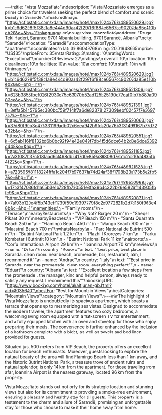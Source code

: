 ---\ntitle: "Vista Mozzafiato"\ndescription: "Vista Mozzafiato emerges as a prime choice for travelers seeking the perfect blend of comfort and scenic beauty in Sarandë."\nfeaturedImage: "https://cf.bstatic.com/xdata/images/hotel/max1024x768/489520629.jpg?k=b1c6d6298f5f38c1a8e444d90aa42f297f6f884e6567cc90207da85e410beb28&o=&hp=1"\nlanguage: en\nslug: vista-mozzafiato\naddress: "Rruga Teki Haderi, Sarande 9701 Albania buillding, 9701 Sarandë, Albania"\ncity: "Sarandë"\nlocation: "Sarandë"\naccommodationType: "apartment"\ncoordinates:\n  lat: 39.86049768\n  lng: 20.01948665\nprice: "US$35"\npriceFrom: 35\nstarRating: 3\nrating: 10\nratingWords: "Exceptional"\nnumberOfReviews: 27\nratings:\n  overall: 10\n  location: 10\n  cleanliness: 10\n  facilities: 10\n  value: 10\n  comfort: 10\n  staff: 10\n  wifi: 0\nimages:\n  - "https://cf.bstatic.com/xdata/images/hotel/max1024x768/489520629.jpg?k=b1c6d6298f5f38c1a8e444d90aa42f297f6f884e6567cc90207da85e410beb28&o=&hp=1"\n  - "https://cf.bstatic.com/xdata/images/hotel/max1024x768/489521306.jpg?k=623b3858fbef026f2930e75c63070b52ad125b25190d77caf0fb7b889a0983cd&o=&hp=1"\n  - "https://cf.bstatic.com/xdata/images/hotel/max1024x768/489521391.jpg?k=3effa5b145795ec380bc759f7141f7a6d682378127309bebf02457f7e36977a7&o=&hp=1"\n  - "https://cf.bstatic.com/xdata/images/hotel/max1024x768/489520063.jpg?k=37d80f90b3c475331199adb02d6eea942b9fda20a76b3f31499167b77d72e32b&o=&hp=1"\n  - "https://cf.bstatic.com/xdata/images/hotel/max1024x768/489520551.jpg?k=6c5ab1161f8132bd6b0bc92f94e42e049f7db4f5d6dce64b2d3e6dce6392c448&o=&hp=1"\n  - "https://cf.bstatic.com/xdata/images/hotel/max1024x768/489521185.jpg?k=2a3f087b37c5181aad6cf468db5417d0e859a86808d7eb1c2c510d4885fb4f22&o=&hp=1"\n  - "https://cf.bstatic.com/xdata/images/hotel/max1024x768/489521523.jpg?k=a723595981118224fffa1d204f7b97637fa74d24af38f1708b23a173b5e2fb57&o=&hp=1"\n  - "https://cf.bstatic.com/xdata/images/hotel/max1024x768/489520968.jpg?k=17b3f47036fd1a05b3e1b728fb790551e3fa39b4c322b26e5826f143905fbfc9&o=&hp=1"\n  - "https://cf.bstatic.com/xdata/images/hotel/max1024x768/489520871.jpg?k=7af93b129e4f5b743eff1739f59d19397779f8c2e9772821b2d7d150f963e48b&o=&hp=1"\namenities:\n  - "Family rooms"\n  - "Terrace"\nnearbyRestaurants:\n  - "Why Not? Burger 20 m"\n  - "Sheqer Pikant 30 m"\nnearbyBeaches:\n  - "VIP Beach 150 m"\n  - "Santa Quaranta Beach 250 m"\n  - "Flamingo Beach 450 m"\n  - "Mango Beach 700 m"\n  - "Maestral Beach 700 m"\nwhatsNearby:\n  - "Parc National de Butrint 500 m"\n  - "Butrint National Park 1.2 km"\n  - "Plazhi I Krorezes 7 km"\n  - "Parku Kombetar I Butrintit 10 km"\n  - "Butrint National Park 11 km"\nairports:\n  - "Corfu International Airport 29 km"\n  - "Ioannina Airport 70 km"\nreviews:\n  - name: "Driton"\n    country: "Kosovo"\n    text: "“best price, best place in Saranda. clean room. near beach, promenade, bar, restaurant, atm, l recommend it”"\n  - name: "Andrae"\n    country: "Italy"\n    text: "“Best price in Saranda. near the promenade. clean room. everything perfect”"\n  - name: "Eduart"\n    country: "Albania"\n    text: "“Excellent location a few steps from the promenade . the manager, kind and helpful person, always ready to satisfy any request.
I recommend this”"\nbookingURL: "https://www.booking.com/hotel/al/altjur.en-gb.html?aid=8035640"\nbestFor: "Best for Mountain Views"\nbestCategories: "Mountain Views"\ncategory: "Mountain Views"\n---\n\nThe highlight of Vista Mozzafiato is undoubtedly its spacious apartment, which boasts a terrace that opens up to mesmerizing sea vistas. Designed to accommodate the modern traveler, the apartment features two cozy bedrooms, a welcoming living room equipped with a flat-screen TV for entertainment, and a fully equipped kitchen with an oven and stovetop for those who enjoy preparing their meals. The convenience is further enhanced by the inclusion of a bathroom complete with a bidet, as well as towels and bed linen provided for guests.

Situated just 500 meters from VIP Beach, the property offers an excellent location for beach enthusiasts. Moreover, guests looking to explore the natural beauty of the area will find Flamingo Beach less than 1 km away, and the historic Butrint National Park, a treasure trove of ancient ruins and natural splendor, is only 14 km from the apartment. For those traveling from afar, Ioannina Airport is the nearest gateway, located 96 km from the property.

Vista Mozzafiato stands out not only for its strategic location and stunning views but also for its commitment to providing a smoke-free environment, ensuring a pleasant and healthy stay for all guests. This property is a testament to the charm and allure of Sarandë, promising an unforgettable stay for those who choose to make it their home away from home.